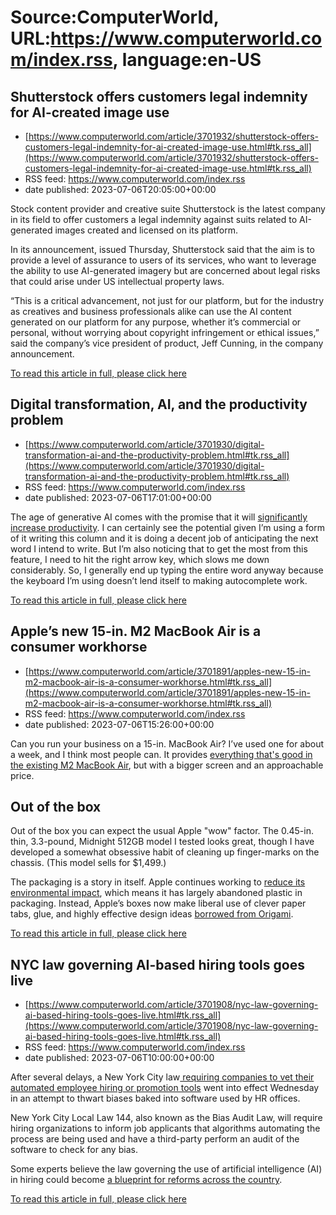 # Source:ComputerWorld, URL:https://www.computerworld.com/index.rss, language:en-US

## Shutterstock offers customers legal indemnity for AI-created image use
 - [https://www.computerworld.com/article/3701932/shutterstock-offers-customers-legal-indemnity-for-ai-created-image-use.html#tk.rss_all](https://www.computerworld.com/article/3701932/shutterstock-offers-customers-legal-indemnity-for-ai-created-image-use.html#tk.rss_all)
 - RSS feed: https://www.computerworld.com/index.rss
 - date published: 2023-07-06T20:05:00+00:00

<article>
	<section class="page">
<p>Stock content provider and creative suite Shutterstock is the latest company in its field to offer customers a legal indemnity against suits related to AI-generated images created and licensed on its platform.</p><p>In its announcement, issued Thursday, Shutterstock said that the aim is to provide a level of assurance to users of its services, who want to leverage the ability to use AI-generated imagery but are concerned about legal risks that could arise under US intellectual property laws.</p><p>“This is a critical advancement, not just for our platform, but for the industry as creatives and business professionals alike can use the AI content generated on our platform for any purpose, whether it’s commercial or personal, without worrying about copyright infringement or ethical issues,” said the company’s vice president of product, Jeff Cunning, in the company announcement.</p><p class="jumpTag"><a href="https://www.computerworld.com/article/3701932/shutterstock-offers-customers-legal-indemnity-for-ai-created-image-use.html#jump">To read this article in full, please click here</a></p></section></article>

## Digital transformation, AI, and the productivity problem
 - [https://www.computerworld.com/article/3701930/digital-transformation-ai-and-the-productivity-problem.html#tk.rss_all](https://www.computerworld.com/article/3701930/digital-transformation-ai-and-the-productivity-problem.html#tk.rss_all)
 - RSS feed: https://www.computerworld.com/index.rss
 - date published: 2023-07-06T17:01:00+00:00

<article>
	<section class="page">
<p>The age of generative AI comes with the promise that it will <a href="https://www.computerworld.com/article/3694349/do-the-productivity-gains-from-generative-ai-outweigh-the-security-risks.html">significantly increase productivity</a>. I can certainly see the potential given I’m using a form of it writing this column and it is doing a decent job of anticipating the next word I intend to write. But I’m also noticing that to get the most from this feature, I need to hit the right arrow key, which slows me down considerably. So, I generally end up typing the entire word anyway because the keyboard I’m using doesn’t lend itself to making autocomplete work.</p><p class="jumpTag"><a href="https://www.computerworld.com/article/3701930/digital-transformation-ai-and-the-productivity-problem.html#jump">To read this article in full, please click here</a></p></section></article>

## Apple’s new 15-in. M2 MacBook Air is a consumer workhorse
 - [https://www.computerworld.com/article/3701891/apples-new-15-in-m2-macbook-air-is-a-consumer-workhorse.html#tk.rss_all](https://www.computerworld.com/article/3701891/apples-new-15-in-m2-macbook-air-is-a-consumer-workhorse.html#tk.rss_all)
 - RSS feed: https://www.computerworld.com/index.rss
 - date published: 2023-07-06T15:26:00+00:00

<article>
	<section class="page">
<p>Can you run your business on a 15-in. MacBook Air? I’ve used one for about a week, and I think most people can. It provides <a href="https://www.computerworld.com/article/3668249/review-apples-m2-macbook-air.html">everything that's good in the existing M2 MacBook Air</a>, but with a bigger screen and an approachable price.</p><h2><strong>Out of the box</strong></h2>
<p>Out of the box you can expect the usual Apple "wow" factor. The 0.45-in. thin, 3.3-pound, Midnight 512GB model I tested looks great, though I have developed a somewhat obsessive habit of cleaning up finger-marks on the chassis. (This model sells for $1,499.)</p><p>The packaging is a story in itself. Apple continues working to <a href="https://www.computerworld.com/article/3700156/with-its-green-commitments-apple-aims-to-go-where-consumers-are.html">reduce its environmental impact</a>, which means it has largely abandoned plastic in packaging. Instead, Apple’s boxes now make liberal use of clever paper tabs, glue, and highly effective design ideas <a href="https://www.applemust.com/apples-secretive-design-department-opens-up-to-wallpaper/" rel="nofollow noopener" target="_blank">borrowed from Origami</a>.</p><p class="jumpTag"><a href="https://www.computerworld.com/article/3701891/apples-new-15-in-m2-macbook-air-is-a-consumer-workhorse.html#jump">To read this article in full, please click here</a></p></section></article>

## NYC law governing AI-based hiring tools goes live
 - [https://www.computerworld.com/article/3701908/nyc-law-governing-ai-based-hiring-tools-goes-live.html#tk.rss_all](https://www.computerworld.com/article/3701908/nyc-law-governing-ai-based-hiring-tools-goes-live.html#tk.rss_all)
 - RSS feed: https://www.computerworld.com/index.rss
 - date published: 2023-07-06T10:00:00+00:00

<article>
	<section class="page">
<p>After several delays, a New York City law<a href="https://rules.cityofnewyork.us/rule/automated-employment-decision-tools-updated/" rel="nofollow noopener" target="_blank"> requiring companies to vet their automated employee hiring or promotion tools</a> went into effect Wednesday in an attempt to thwart biases baked into software used by HR offices.</p><p>New York City Local Law 144, also known as the Bias Audit Law, will require hiring organizations to inform job applicants that algorithms automating the process are being used and have a third-party perform an audit of the software to check for any bias.</p><p>Some experts believe the law governing the use of artificial intelligence (AI) in hiring could become <a href="https://www.computerworld.com/article/3691819/legislation-to-rein-in-ais-use-in-hiring-grows.html" rel="noopener" target="_blank">a blueprint for reforms across the country</a>.</p><p class="jumpTag"><a href="https://www.computerworld.com/article/3701908/nyc-law-governing-ai-based-hiring-tools-goes-live.html#jump">To read this article in full, please click here</a></p></section></article>

